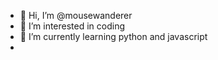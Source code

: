 - 👋 Hi, I’m @mousewanderer
- 👀 I’m interested in coding
- 🌱 I’m currently learning python and javascript
-

<!---
mousewanderer/mousewanderer is a ✨ special ✨ repository because its `README.md` (this file) appears on your GitHub profile.
You can click the Preview link to take a look at your changes.
--->
